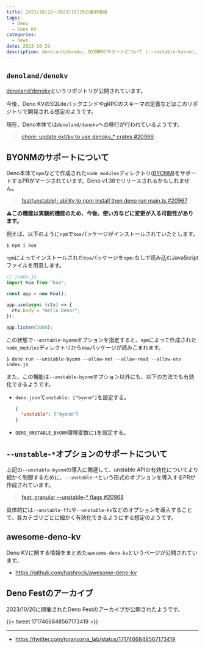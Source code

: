 ```yaml
---
title: 2023/10/23〜2023/10/29の最新情報
tags:
  - Deno
  - Deno KV
categories:
  - news
date: 2023-10-29
description: denoland/denokv, BYONMのサポートについて (--unstable-byonm), --unstable-ffi/--unstable-kvなどのオプションの導入について, awesome-deno-kv, Deno Festのアーカイブが公開
---
```


## `denoland/denokv`

[denoland/denokv](https://github.com/denoland/denokv)というリポジトリが公開されています。

今後、Deno KVのSQLiteバックエンドやgRPCのスキーマの定義などはこのリポジトリで開発される想定のようです。

現在、Deno本体では`denoland/denokv`への移行が行われているようです。

> [chore: update ext/kv to use denokv_* crates #20986](https://github.com/denoland/deno/pull/20986)

## BYONMのサポートについて

Deno本体で`npm`などで作成された`node_modules`ディレクトリ([BYONM](https://github.com/denoland/deno/issues/18967))をサポートするPRがマージされています。Deno v1.38でリリースされるかもしれません。

> [feat(unstable): ability to npm install then deno run main.ts #20967](https://github.com/denoland/deno/pull/20967)

**⚠️この機能は実験的機能のため、今後、使い方などに変更が入る可能性があります。**

例えば、以下のように`npm`で`koa`パッケージがインストールされていたとします。

```shell
$ npm i koa
```

`npm`によってインストールされた`koa`パッケージを`npm:`なしで読み込むJavaScriptファイルを用意します。

```javascript
// index.js
import Koa from "koa";

const app = new Koa();

app.use(async (ctx) => {
  ctx.body = "Hello Deno!";
});

app.listen(3000);
```

この状態で`--unstable-byonm`オプションを指定すると、`npm`によって作成された`node_modules`ディレクトリから`koa`パッケージが読みこまれます。

```shell
$ deno run --unstable-byonm --allow-net --allow-read --allow-env index.js
```

また、この機能は`--unstable-byonm`オプション以外にも、以下の方法でも有効化できるようです。

- `deno.json`で`unstable: ["byonm"]`を設定する。

  ```json
  {
    "unstable": ["byonm"]
  }
  ```
- `DENO_UNSTABLE_BYONM`環境変数に`1`を設定する。

## `--unstable-*`オプションのサポートについて

上記の`--unstable-byonm`の導入に関連して、unstable APIの有効化についてより細かく制御するために、`--unstable-*`という形式のオプションを導入するPRが作成されています。

> [feat: granular --unstable-* flags #20968](https://github.com/denoland/deno/pull/20968)

具体的には`--unstable-ffi`や`--unstable-kv`などのオプションを導入することで、各カテゴリごとに細かく有効化できるようにする想定のようです。

## awesome-deno-kv

Deno KVに関する情報をまとめた`awesome-deno-kv`というページが公開されています。

- https://github.com/hashrock/awesome-deno-kv

## Deno Festのアーカイブ

2023/10/20に開催されたDeno Festのアーカイブが公開されたようです。

{{< tweet 1717466848567173419 >}}

---

- https://twitter.com/toranoana_lab/status/1717466848567173419
